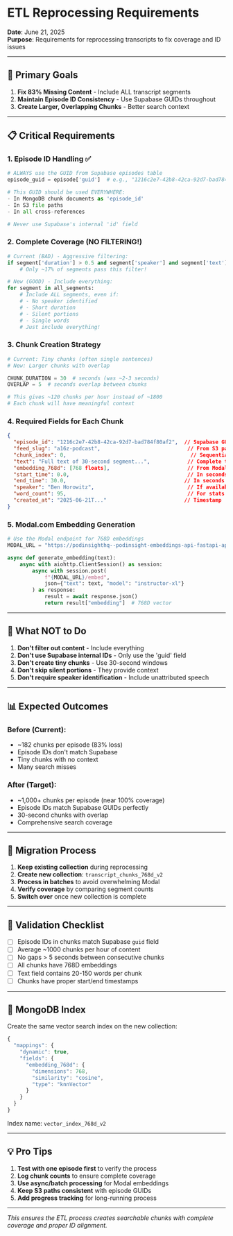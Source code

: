 # ETL Reprocessing Requirements

**Date**: June 21, 2025  
**Purpose**: Requirements for reprocessing transcripts to fix coverage and ID issues

---

## 🎯 Primary Goals

1. **Fix 83% Missing Content** - Include ALL transcript segments
2. **Maintain Episode ID Consistency** - Use Supabase GUIDs throughout
3. **Create Larger, Overlapping Chunks** - Better search context

---

## 📋 Critical Requirements

### 1. Episode ID Handling ✅
```python
# ALWAYS use the GUID from Supabase episodes table
episode_guid = episode['guid']  # e.g., "1216c2e7-42b8-42ca-92d7-bad784f80af2"

# This GUID should be used EVERYWHERE:
- In MongoDB chunk documents as 'episode_id'
- In S3 file paths
- In all cross-references

# Never use Supabase's internal 'id' field
```

### 2. Complete Coverage (NO FILTERING!)
```python
# Current (BAD) - Aggressive filtering:
if segment['duration'] > 0.5 and segment['speaker'] and segment['text'].strip():
    # Only ~17% of segments pass this filter!

# New (GOOD) - Include everything:
for segment in all_segments:
    # Include ALL segments, even if:
    # - No speaker identified
    # - Short duration
    # - Silent portions
    # - Single words
    # Just include everything!
```

### 3. Chunk Creation Strategy
```python
# Current: Tiny chunks (often single sentences)
# New: Larger chunks with overlap

CHUNK_DURATION = 30  # seconds (was ~2-3 seconds)
OVERLAP = 5  # seconds overlap between chunks

# This gives ~120 chunks per hour instead of ~1800
# Each chunk will have meaningful context
```

### 4. Required Fields for Each Chunk
```json
{
  "episode_id": "1216c2e7-42b8-42ca-92d7-bad784f80af2",  // Supabase GUID
  "feed_slug": "a16z-podcast",                            // From S3 path
  "chunk_index": 0,                                        // Sequential
  "text": "Full text of 30-second segment...",            // Complete text
  "embedding_768d": [768 floats],                         // From Modal API
  "start_time": 0.0,                                      // In seconds
  "end_time": 30.0,                                      // In seconds
  "speaker": "Ben Horowitz",                              // If available
  "word_count": 95,                                       // For stats
  "created_at": "2025-06-21T..."                         // Timestamp
}
```

### 5. Modal.com Embedding Generation
```python
# Use the Modal endpoint for 768D embeddings
MODAL_URL = "https://podinsighthq--podinsight-embeddings-api-fastapi-app.modal.run"

async def generate_embedding(text):
    async with aiohttp.ClientSession() as session:
        async with session.post(
            f"{MODAL_URL}/embed",
            json={"text": text, "model": "instructor-xl"}
        ) as response:
            result = await response.json()
            return result["embedding"]  # 768D vector
```

---

## 🚫 What NOT to Do

1. **Don't filter out content** - Include everything
2. **Don't use Supabase internal IDs** - Only use the 'guid' field
3. **Don't create tiny chunks** - Use 30-second windows
4. **Don't skip silent portions** - They provide context
5. **Don't require speaker identification** - Include unattributed speech

---

## 📊 Expected Outcomes

### Before (Current):
- ~182 chunks per episode (83% loss)
- Episode IDs don't match Supabase
- Tiny chunks with no context
- Many search misses

### After (Target):
- ~1,000+ chunks per episode (near 100% coverage)
- Episode IDs match Supabase GUIDs perfectly
- 30-second chunks with overlap
- Comprehensive search coverage

---

## 🔄 Migration Process

1. **Keep existing collection** during reprocessing
2. **Create new collection**: `transcript_chunks_768d_v2`
3. **Process in batches** to avoid overwhelming Modal
4. **Verify coverage** by comparing segment counts
5. **Switch over** once new collection is complete

---

## 📝 Validation Checklist

- [ ] Episode IDs in chunks match Supabase `guid` field
- [ ] Average ~1000 chunks per hour of content
- [ ] No gaps > 5 seconds between consecutive chunks
- [ ] All chunks have 768D embeddings
- [ ] Text field contains 20-150 words per chunk
- [ ] Chunks have proper start/end timestamps

---

## 🔗 MongoDB Index

Create the same vector search index on the new collection:
```javascript
{
  "mappings": {
    "dynamic": true,
    "fields": {
      "embedding_768d": {
        "dimensions": 768,
        "similarity": "cosine",
        "type": "knnVector"
      }
    }
  }
}
```

Index name: `vector_index_768d_v2`

---

## 💡 Pro Tips

1. **Test with one episode first** to verify the process
2. **Log chunk counts** to ensure complete coverage
3. **Use async/batch processing** for Modal embeddings
4. **Keep S3 paths consistent** with episode GUIDs
5. **Add progress tracking** for long-running process

---

*This ensures the ETL process creates searchable chunks with complete coverage and proper ID alignment.*